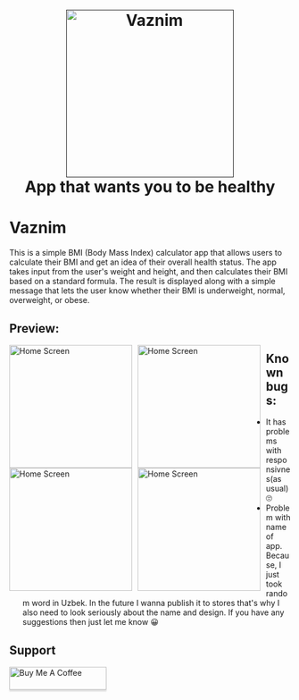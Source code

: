 <h1 align="center">
  <br>
  <a href=""><img src="https://github.com/abugeek/vaznim/assets/132854490/7e8c8c36-e77d-48e2-b3b3-500d498e95f8" alt="Vaznim" width="300"></a>
  <br>
  App that wants you to be healthy
  <br>
</h1>

# Vaznim

This is a simple BMI (Body Mass Index) calculator app that allows users to calculate their BMI and get an idea of their overall health status. The app takes input from the user's weight and height, and then calculates their BMI based on a standard formula. The result is displayed along with a simple message that lets the user know whether their BMI is underweight, normal, overweight, or obese.

## Preview:

<img src="https://github.com/abugeek/vaznim/assets/132854490/73c0a396-3782-4109-ae00-5f37825d3006"
     alt="Home Screen"
     style="float: left; margin-right: 10px;"
     width="220"/> <img src="https://github.com/abugeek/vaznim/assets/132854490/4ab6e063-67db-4f2e-a64a-531642aa9b09"
     alt="Home Screen"
     style="float: left; margin-right: 10px;"
     width="220"/> <img src="https://github.com/abugeek/vaznim/assets/132854490/d434b4cd-de2f-4a9c-84b2-064ed2142adf"
     alt="Home Screen"
     style="float: left; margin-right: 10px;"
     width="220"/> <img src="https://github.com/abugeek/vaznim/assets/132854490/3ddbb5ff-7a7b-4f3a-a914-c86d9a32becc"
     alt="Home Screen"
     style="float: left; margin-right: 10px;"
     width="220"/>

## Known bugs:

 * It has problems with responsivnes(as usual) 🙄
 * Problem with name of app. Because, I just took random word in Uzbek. In the future I wanna publish it to stores that's why I also need to look seriously about the name and design. If you have any suggestions then just let me know 😀

## Support

<a href="https://www.buymeacoffee.com/abugeek" target="_blank"><img src="https://www.buymeacoffee.com/assets/img/custom_images/purple_img.png" alt="Buy Me A Coffee" style="height: 41px !important;width: 174px !important;box-shadow: 0px 3px 2px 0px rgba(190, 190, 190, 0.5) !important;-webkit-box-shadow: 0px 3px 2px 0px rgba(190, 190, 190, 0.5) !important;" ></a>
